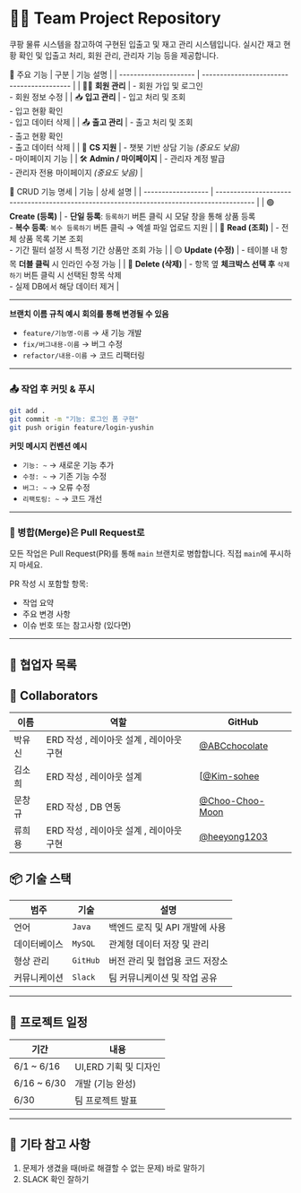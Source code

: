 # 🧑‍💻 Team Project Repository

쿠팡 물류 시스템을 참고하여 구현된 입출고 및 재고 관리 시스템입니다.
실시간 재고 현황 확인 및 입출고 처리, 회원 관리, 관리자 기능 등을 제공합니다.

🧩 주요 기능
| 구분                    | 기능 설명                                     |
| --------------------- | ----------------------------------------- |
| 🧑‍💼 **회원 관리**       | - 회원 가입 및 로그인<br>- 회원 정보 수정               |
| 📥 **입고 관리**          | - 입고 처리 및 조회<br>- 입고 현황 확인<br>- 입고 데이터 삭제 |
| 📤 **출고 관리**          | - 출고 처리 및 조회<br>- 출고 현황 확인<br>- 출고 데이터 삭제 |
| 💬 **CS 지원**          | - 챗봇 기반 상담 기능 *(중요도 낮음)*<br>- 마이페이지 기능    |
| 🛠️ **Admin / 마이페이지** | - 관리자 계정 발급<br>- 관리자 전용 마이페이지 *(중요도 낮음)*  |


🔄 CRUD 기능 명세
| 기능                 | 상세 설명                                                                                     |
| ------------------ | ----------------------------------------------------------------------------------------- |
| 🟢 **Create (등록)** | - **단일 등록**: `등록하기` 버튼 클릭 시 모달 창을 통해 상품 등록<br>- **복수 등록**: `복수 등록하기` 버튼 클릭 → 엑셀 파일 업로드 지원 |
| 🔵 **Read (조회)**   | - 전체 상품 목록 기본 조회<br>- 기간 필터 설정 시 특정 기간 상품만 조회 가능                                          |
| 🟡 **Update (수정)** | - 테이블 내 항목 **더블 클릭** 시 인라인 수정 가능                                                          |
| 🔴 **Delete (삭제)** | - 항목 옆 **체크박스 선택 후** `삭제하기` 버튼 클릭 시 선택된 항목 삭제<br>- 실제 DB에서 해당 데이터 제거                      |


---

**브랜치 이름 규칙 예시**
 __회의를 통해 변경될 수 있음__
* `feature/기능명-이름` → 새 기능 개발
* `fix/버그내용-이름` → 버그 수정
* `refactor/내용-이름` → 코드 리팩터링

---

### 📤 작업 후 커밋 & 푸시

```bash
git add .
git commit -m "기능: 로그인 폼 구현"
git push origin feature/login-yushin
```

**커밋 메시지 컨벤션 예시**

* `기능: ~` → 새로운 기능 추가
* `수정: ~` → 기존 기능 수정
* `버그: ~` → 오류 수정
* `리팩토링: ~` → 코드 개선

---

### 🔁 병합(Merge)은 Pull Request로

모든 작업은 Pull Request(PR)를 통해 `main` 브랜치로 병합합니다.
직접 `main`에 푸시하지 마세요.

PR 작성 시 포함할 항목:

* 작업 요약
* 주요 변경 사항
* 이슈 번호 또는 참고사항 (있다면)

---

## 🙋 협업자 목록
## 👥 Collaborators

| 이름 | 역할 | GitHub |
|------|------|--------|
| 박유신 | ERD 작성 , 레이아웃 설계 , 레이아웃 구현| [@ABCchocolate](https://github.com/ABCchocolate) |
| 김소희 | ERD 작성 , 레이아웃 설계| [[@Kim-sohee](https://github.com/Kim-sohee) |
| 문창규 | ERD 작성 , DB 연동 | [@Choo-Choo-Moon](https://github.com/Choo-Choo-Moon) |
| 류희용 | ERD 작성 , 레이아웃 설계 , 레이아웃 구현| [@heeyong1203](https://github.com/heeyong1203) |

## 📦 기술 스택

| 범주     | 기술       | 설명                  |
| ------ | -------- | ------------------- |
| 언어     | `Java`   | 백엔드 로직 및 API 개발에 사용 |
| 데이터베이스 | `MySQL`  | 관계형 데이터 저장 및 관리     |
| 형상 관리  | `GitHub` | 버전 관리 및 협업용 코드 저장소  |
| 커뮤니케이션 | `Slack`  | 팀 커뮤니케이션 및 작업 공유    |


---
## 📅 프로젝트 일정

| 기간 | 내용 |
|------|------|
| 6/1 ~ 6/16 | UI,ERD 기획 및 디자인 |
| 6/16 ~ 6/30 | 개발 (기능 완성) |
| 6/30| 팀 프로젝트 발표 |

----

## 📎 기타 참고 사항
1. 문제가 생겼을 때(바로 해결할 수 없는 문제) 바로 말하기
2. SLACK 확인 잘하기

